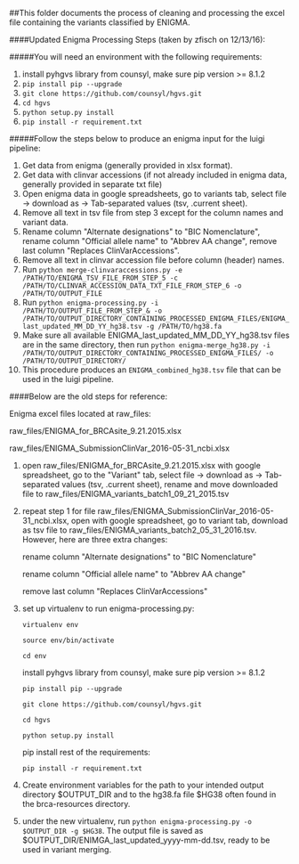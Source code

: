 ##This folder documents the process of cleaning and processing the excel file containing the variants classified by ENIGMA.

####Updated Enigma Processing Steps (taken by zfisch on 12/13/16):

#####You will need an environment with the following requirements:

1. install pyhgvs library from counsyl, make sure pip version >= 8.1.2
2. `pip install pip --upgrade`
3. `git clone https://github.com/counsyl/hgvs.git`
4. `cd hgvs`
5. `python setup.py install`
6. `pip install -r requirement.txt`

#####Follow the steps below to produce an enigma input for the luigi pipeline:

1. Get data from enigma (generally provided in xlsx format).
2. Get data with clinvar accessions (if not already included in enigma data, generally provided in separate txt file)
3. Open enigma data in google spreadsheets, go to variants tab, select file -> download as -> Tab-separated values (tsv, .current sheet).
4. Remove all text in tsv file from step 3 except for the column names and variant data.
5. Rename column "Alternate designations" to "BIC Nomenclature", rename column "Official allele name" to "Abbrev AA change", remove last column "Replaces ClinVarAccessions".
6. Remove all text in clinvar accession file before column (header) names.
7. Run `python merge-clinvaraccessions.py -e /PATH/TO/ENIGMA_TSV_FILE_FROM_STEP_5 -c /PATH/TO/CLINVAR_ACCESSION_DATA_TXT_FILE_FROM_STEP_6 -o /PATH/TO/OUTPUT_FILE`
8. Run `python enigma-processing.py -i /PATH/TO/OUTPUT_FILE_FROM_STEP_& -o /PATH/TO/OUTPUT_DIRECTORY_CONTAINING_PROCESSED_ENIGMA_FILES/ENIGMA_last_updated_MM_DD_YY_hg38.tsv -g /PATH/TO/hg38.fa`
9. Make sure all available ENIGMA_last_updated_MM_DD_YY_hg38.tsv files are in the same directory, then run `python enigma-merge_hg38.py -i /PATH/TO/OUTPUT_DIRECTORY_CONTAINING_PROCESSED_ENIGMA_FILES/ -o /PATH/TO/OUTPUT_DIRECTORY/`
10. This procedure produces an `ENIGMA_combined_hg38.tsv` file that can be used in the luigi pipeline.

####Below are the old steps for reference:

Enigma excel files located at raw_files:

raw_files/ENIGMA_for_BRCAsite_9.21.2015.xlsx

raw_files/ENIGMA_SubmissionClinVar_2016-05-31_ncbi.xlsx

1. open raw_files/ENIGMA_for_BRCAsite_9.21.2015.xlsx with google spreadsheet, go to the "Variant" tab, select file -> download as -> Tab-separated values (tsv, .current sheet), rename and move downloaded file to raw_files/ENIGMA_variants_batch1_09_21_2015.tsv

2. repeat step 1 for file raw_files/ENIGMA_SubmissionClinVar_2016-05-31_ncbi.xlsx, open with google spreadsheet, go to variant tab, download as tsv file to raw_files/ENIGMA_variants_batch2_05_31_2016.tsv. However, here are three extra changes:

    rename column "Alternate designations" to "BIC Nomenclature"
    
    rename column "Official allele name" to "Abbrev AA change"
    
    remove last column "Replaces ClinVarAccessions"

3. set up virtualenv to run enigma-processing.py:

    `virtualenv env`

    `source env/bin/activate`

    `cd env`

    install pyhgvs library from counsyl, make sure pip version >= 8.1.2  

    `pip install pip --upgrade`

    `git clone https://github.com/counsyl/hgvs.git`

    `cd hgvs`

    `python setup.py install` 

    pip install rest of the requirements:

    `pip install -r requirement.txt`

3. Create environment variables for the path to your intended output directory $OUTPUT_DIR and to the hg38.fa file $HG38 often found in the brca-resources directory.

4. under the new virtualenv, run `python enigma-processing.py -o $OUTPUT_DIR -g $HG38`. The output file is saved as $OUTPUT_DIR/ENIMGA_last_updated_yyyy-mm-dd.tsv, ready to be used in variant merging.
